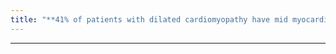 ```yaml
---
title: "**41% of patients with dilated cardiomyopathy have mid myocardial delayed enhancement"
---
```

***

